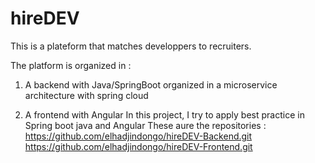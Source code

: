 # hireDEV

This is a plateform that matches developpers to recruiters.

The platform is organized in : 

1. A backend with Java/SpringBoot organized in a microservice architecture with spring cloud

3. A frontend with Angular
In this project, I try to apply best practice in Spring boot java and Angular
   These aure the repositories :
   https://github.com/elhadjindongo/hireDEV-Backend.git
   https://github.com/elhadjindongo/hireDEV-Frontend.git
